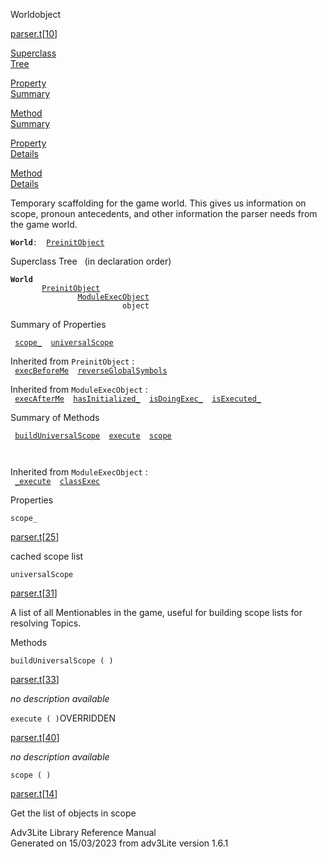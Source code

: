 ---
---
<span class="title">World</span><span class="type">object</span>

[parser.t](../file/parser.t.html)\[[10](../source/parser.t.html#10)\]

[Superclass  
Tree](#_SuperClassTree_)

[Property  
Summary](#_PropSummary_)

[Method  
Summary](#_MethodSummary_)

[Property  
Details](#_Properties_)

[Method  
Details](#_Methods_)

<div class="fdesc">

Temporary scaffolding for the game world. This gives us information on
scope, pronoun antecedents, and other information the parser needs from
the game world.

**`World`**` :   `[`PreinitObject`](../object/PreinitObject.html)

</div>

<span id="_SuperClassTree_"></span>

<div class="mjhd">

<span class="hdln">Superclass Tree</span>   (in declaration order)

</div>

**`World`**  
`         `[`PreinitObject`](../object/PreinitObject.html)  
`                 `[`ModuleExecObject`](../object/ModuleExecObject.html)  
`                         object`  
<span id="_PropSummary_"></span>

<div class="mjhd">

<span class="hdln">Summary of Properties</span>  

</div>

` `[`scope_`](#scope_)`  `[`universalScope`](#universalScope)`  `

Inherited from `PreinitObject` :  
` `[`execBeforeMe`](../object/PreinitObject.html#execBeforeMe)`  `[`reverseGlobalSymbols`](../object/PreinitObject.html#reverseGlobalSymbols)`  `

Inherited from `ModuleExecObject` :  
` `[`execAfterMe`](../object/ModuleExecObject.html#execAfterMe)`  `[`hasInitialized_`](../object/ModuleExecObject.html#hasInitialized_)`  `[`isDoingExec_`](../object/ModuleExecObject.html#isDoingExec_)`  `[`isExecuted_`](../object/ModuleExecObject.html#isExecuted_)`  `

<span id="_MethodSummary_"></span>

<div class="mjhd">

<span class="hdln">Summary of Methods</span>  

</div>

` `[`buildUniversalScope`](#buildUniversalScope)`  `[`execute`](#execute)`  `[`scope`](#scope)`  `

` `

Inherited from `ModuleExecObject` :  
` `[`_execute`](../object/ModuleExecObject.html#_execute)`  `[`classExec`](../object/ModuleExecObject.html#classExec)`  `

<span id="_Properties_"></span>

<div class="mjhd">

<span class="hdln">Properties</span>  

</div>

<span id="scope_"></span>

`scope_`

[parser.t](../file/parser.t.html)\[[25](../source/parser.t.html#25)\]

<div class="desc">

cached scope list

</div>

<span id="universalScope"></span>

`universalScope`

[parser.t](../file/parser.t.html)\[[31](../source/parser.t.html#31)\]

<div class="desc">

A list of all Mentionables in the game, useful for building scope lists
for resolving Topics.

</div>

<span id="_Methods_"></span>

<div class="mjhd">

<span class="hdln">Methods</span>  

</div>

<span id="buildUniversalScope"></span>

`buildUniversalScope ( )`

[parser.t](../file/parser.t.html)\[[33](../source/parser.t.html#33)\]

<div class="desc">

*no description available*

</div>

<span id="execute"></span>

`execute ( )`<span class="rem">OVERRIDDEN</span>

[parser.t](../file/parser.t.html)\[[40](../source/parser.t.html#40)\]

<div class="desc">

*no description available*

</div>

<span id="scope"></span>

`scope ( )`

[parser.t](../file/parser.t.html)\[[14](../source/parser.t.html#14)\]

<div class="desc">

Get the list of objects in scope

</div>

<div class="ftr">

Adv3Lite Library Reference Manual  
Generated on 15/03/2023 from adv3Lite version 1.6.1

</div>
